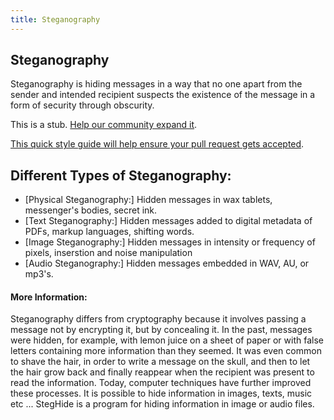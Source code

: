 ```yaml
---
title: Steganography
---
```

## Steganography

Steganography is hiding messages in a way that no one apart from the sender and intended recipient suspects the existence of the message in a form of security through obscurity.

This is a stub. <a href='https://github.com/freecodecamp/guides/tree/master/src/pages/security/stenography/index.md' target='_blank' rel='nofollow'>Help our community expand it</a>.

<a href='https://github.com/freecodecamp/guides/blob/master/README.md' target='_blank' rel='nofollow'>This quick style guide will help ensure your pull request gets accepted</a>.

## Different Types of Steganography:

- [Physical Steganography:] Hidden messages in wax tablets, messenger's bodies, secret ink.
- [Text Steganography:] Hidden messages added to digital metadata of PDFs, markup languages, shifting words.
- [Image Steganography:] Hidden messages in intensity or frequency of pixels, inserstion and noise manipulation
- [Audio Steganography:] Hidden messages embedded in WAV, AU, or mp3's.

<!-- The article goes here, in GitHub-flavored Markdown. Feel free to add YouTube videos, images, and CodePen/JSBin embeds  -->

#### More Information:
<!-- Please add any articles you think might be helpful to read before writing the article -->

Steganography differs from cryptography because it involves passing a message not by encrypting it, but by concealing it.
In the past, messages were hidden, for example, with lemon juice on a sheet of paper or with false letters containing more information than they seemed.
It was even common to shave the hair, in order to write a message on the skull, and then to let the hair grow back and finally reappear when the recipient was present to read the information.
Today, computer techniques have further improved these processes.
It is possible to hide information in images, texts, music etc ...
StegHide is a program for hiding information in image or audio files.
